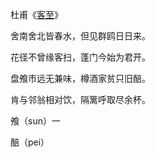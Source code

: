 杜甫《[客至](https://so.gushiwen.cn/shiwenv_2dfd92e6cd5b.aspx)》

舍南舍北皆春水，但见群鸥日日来。

花径不曾缘客扫，蓬门今始为君开。

盘飧市远无兼味，樽酒家贫只旧醅。

肯与邻翁相对饮，隔篱呼取尽余杯。

飧（sun）一

醅（pei）